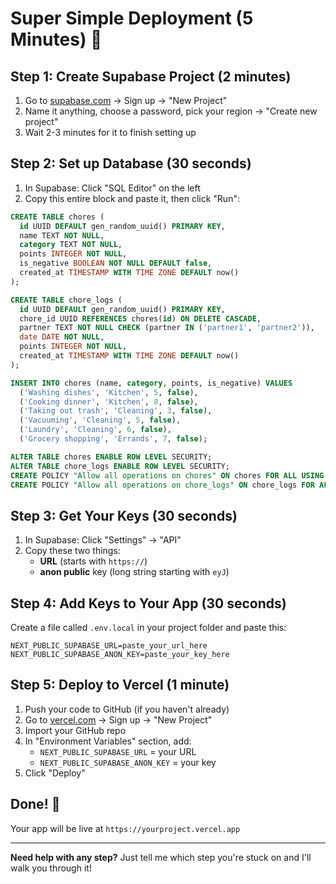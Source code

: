 # Super Simple Deployment (5 Minutes) 🚀

## Step 1: Create Supabase Project (2 minutes)
1. Go to [supabase.com](https://supabase.com) → Sign up → "New Project"
2. Name it anything, choose a password, pick your region → "Create new project"
3. Wait 2-3 minutes for it to finish setting up

## Step 2: Set up Database (30 seconds)
1. In Supabase: Click "SQL Editor" on the left
2. Copy this entire block and paste it, then click "Run":

```sql
CREATE TABLE chores (
  id UUID DEFAULT gen_random_uuid() PRIMARY KEY,
  name TEXT NOT NULL,
  category TEXT NOT NULL,
  points INTEGER NOT NULL,
  is_negative BOOLEAN NOT NULL DEFAULT false,
  created_at TIMESTAMP WITH TIME ZONE DEFAULT now()
);

CREATE TABLE chore_logs (
  id UUID DEFAULT gen_random_uuid() PRIMARY KEY,
  chore_id UUID REFERENCES chores(id) ON DELETE CASCADE,
  partner TEXT NOT NULL CHECK (partner IN ('partner1', 'partner2')),
  date DATE NOT NULL,
  points INTEGER NOT NULL,
  created_at TIMESTAMP WITH TIME ZONE DEFAULT now()
);

INSERT INTO chores (name, category, points, is_negative) VALUES
  ('Washing dishes', 'Kitchen', 5, false),
  ('Cooking dinner', 'Kitchen', 8, false),
  ('Taking out trash', 'Cleaning', 3, false),
  ('Vacuuming', 'Cleaning', 5, false),
  ('Laundry', 'Cleaning', 6, false),
  ('Grocery shopping', 'Errands', 7, false);

ALTER TABLE chores ENABLE ROW LEVEL SECURITY;
ALTER TABLE chore_logs ENABLE ROW LEVEL SECURITY;
CREATE POLICY "Allow all operations on chores" ON chores FOR ALL USING (true);
CREATE POLICY "Allow all operations on chore_logs" ON chore_logs FOR ALL USING (true);
```

## Step 3: Get Your Keys (30 seconds)
1. In Supabase: Click "Settings" → "API"
2. Copy these two things:
   - **URL** (starts with `https://`)
   - **anon public** key (long string starting with `eyJ`)

## Step 4: Add Keys to Your App (30 seconds)
Create a file called `.env.local` in your project folder and paste this:

```
NEXT_PUBLIC_SUPABASE_URL=paste_your_url_here
NEXT_PUBLIC_SUPABASE_ANON_KEY=paste_your_key_here
```

## Step 5: Deploy to Vercel (1 minute)
1. Push your code to GitHub (if you haven't already)
2. Go to [vercel.com](https://vercel.com) → Sign up → "New Project"
3. Import your GitHub repo
4. In "Environment Variables" section, add:
   - `NEXT_PUBLIC_SUPABASE_URL` = your URL
   - `NEXT_PUBLIC_SUPABASE_ANON_KEY` = your key
5. Click "Deploy"

## Done! 🎉
Your app will be live at `https://yourproject.vercel.app`

---

**Need help with any step?** Just tell me which step you're stuck on and I'll walk you through it! 